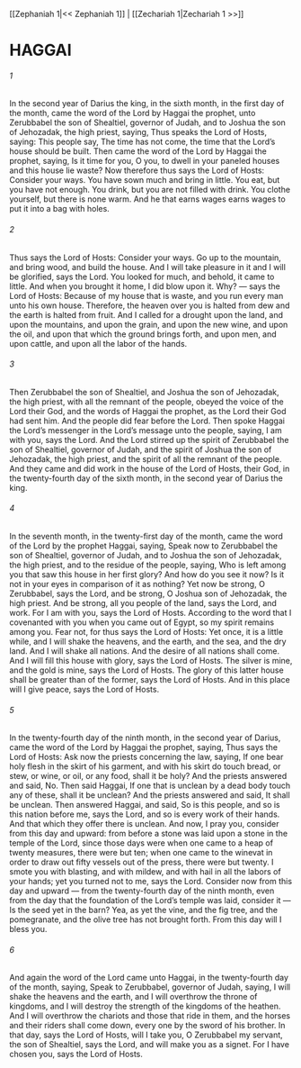 [[Zephaniah 1|<< Zephaniah 1]]  |  [[Zechariah 1|Zechariah 1 >>]]

# HAGGAI
###### 1
In the second year of Darius the king, in the sixth month, in the first day of the month, came the word of the Lord by Haggai the prophet, unto Zerubbabel the son of Shealtiel, governor of Judah, and to Joshua the son of Jehozadak, the high priest, saying, Thus speaks the Lord of Hosts, saying: This people say, The time has not come, the time that the Lord’s house should be built. Then came the word of the Lord by Haggai the prophet, saying, Is it time for you, O you, to dwell in your paneled houses and this house lie waste? Now therefore thus says the Lord of Hosts: Consider your ways. You have sown much and bring in little. You eat, but you have not enough. You drink, but you are not filled with drink. You clothe yourself, but there is none warm. And he that earns wages earns wages to put it into a bag with holes.

###### 2
Thus says the Lord of Hosts: Consider your ways. Go up to the mountain, and bring wood, and build the house. And I will take pleasure in it and I will be glorified, says the Lord. You looked for much, and behold, it came to little. And when you brought it home, I did blow upon it. Why? — says the Lord of Hosts: Because of my house that is waste, and you run every man unto his own house. Therefore, the heaven over you is halted from dew and the earth is halted from fruit. And I called for a drought upon the land, and upon the mountains, and upon the grain, and upon the new wine, and upon the oil, and upon that which the ground brings forth, and upon men, and upon cattle, and upon all the labor of the hands.

###### 3
Then Zerubbabel the son of Shealtiel, and Joshua the son of Jehozadak, the high priest, with all the remnant of the people, obeyed the voice of the Lord their God, and the words of Haggai the prophet, as the Lord their God had sent him. And the people did fear before the Lord. Then spoke Haggai the Lord’s messenger in the Lord’s message unto the people, saying, I am with you, says the Lord. And the Lord stirred up the spirit of Zerubbabel the son of Shealtiel, governor of Judah, and the spirit of Joshua the son of Jehozadak, the high priest, and the spirit of all the remnant of the people. And they came and did work in the house of the Lord of Hosts, their God, in the twenty-fourth day of the sixth month, in the second year of Darius the king.

###### 4
In the seventh month, in the twenty-first day of the month, came the word of the Lord by the prophet Haggai, saying, Speak now to Zerubbabel the son of Shealtiel, governor of Judah, and to Joshua the son of Jehozadak, the high priest, and to the residue of the people, saying, Who is left among you that saw this house in her first glory? And how do you see it now? Is it not in your eyes in comparison of it as nothing? Yet now be strong, O Zerubbabel, says the Lord, and be strong, O Joshua son of Jehozadak, the high priest. And be strong, all you people of the land, says the Lord, and work. For I am with you, says the Lord of Hosts. According to the word that I covenanted with you when you came out of Egypt, so my spirit remains among you. Fear not, for thus says the Lord of Hosts: Yet once, it is a little while, and I will shake the heavens, and the earth, and the sea, and the dry land. And I will shake all nations. And the desire of all nations shall come. And I will fill this house with glory, says the Lord of Hosts. The silver is mine, and the gold is mine, says the Lord of Hosts. The glory of this latter house shall be greater than of the former, says the Lord of Hosts. And in this place will I give peace, says the Lord of Hosts.

###### 5
In the twenty-fourth day of the ninth month, in the second year of Darius, came the word of the Lord by Haggai the prophet, saying, Thus says the Lord of Hosts: Ask now the priests concerning the law, saying, If one bear holy flesh in the skirt of his garment, and with his skirt do touch bread, or stew, or wine, or oil, or any food, shall it be holy? And the priests answered and said, No. Then said Haggai, If one that is unclean by a dead body touch any of these, shall it be unclean? And the priests answered and said, It shall be unclean. Then answered Haggai, and said, So is this people, and so is this nation before me, says the Lord, and so is every work of their hands. And that which they offer there is unclean. And now, I pray you, consider from this day and upward: from before a stone was laid upon a stone in the temple of the Lord, since those days were when one came to a heap of twenty measures, there were but ten; when one came to the winevat in order to draw out fifty vessels out of the press, there were but twenty. I smote you with blasting, and with mildew, and with hail in all the labors of your hands; yet you turned not to me, says the Lord. Consider now from this day and upward — from the twenty-fourth day of the ninth month, even from the day that the foundation of the Lord’s temple was laid, consider it — Is the seed yet in the barn? Yea, as yet the vine, and the fig tree, and the pomegranate, and the olive tree has not brought forth. From this day will I bless you.

###### 6
And again the word of the Lord came unto Haggai, in the twenty-fourth day of the month, saying, Speak to Zerubbabel, governor of Judah, saying, I will shake the heavens and the earth, and I will overthrow the throne of kingdoms, and I will destroy the strength of the kingdoms of the heathen. And I will overthrow the chariots and those that ride in them, and the horses and their riders shall come down, every one by the sword of his brother. In that day, says the Lord of Hosts, will I take you, O Zerubbabel my servant, the son of Shealtiel, says the Lord, and will make you as a signet. For I have chosen you, says the Lord of Hosts.